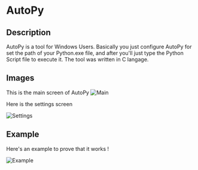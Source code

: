 # AutoPy

## Description

AutoPy is a tool for Windows Users.
Basically you just configure AutoPy for set the path of your Python.exe file, and after you'll just type the Python Script file to execute it.
The tool was written in C langage.

## Images

This is the main screen of AutoPy
![Main](https://image.noelshack.com/fichiers/2018/12/4/1521751002-autopy1.jpg)

Here is the settings screen

![Settings](https://image.noelshack.com/fichiers/2018/12/4/1521751058-autopy2.jpg)

## Example

Here's an example to prove that it works !

![Example](https://image.noelshack.com/fichiers/2018/12/4/1521751318-example.jpg)
